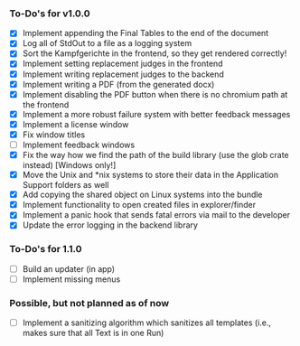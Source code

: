 ### To-Do's for v1.0.0

- [x] Implement appending the Final Tables to the end of the document
- [x] Log all of StdOut to a file as a logging system
- [x] Sort the Kampfgerichte in the frontend, so they get rendered correctly!
- [x] Implement setting replacement judges in the frontend
- [x] Implement writing replacement judges to the backend
- [x] Implement writing a PDF (from the generated docx)
- [x] Implement disabling the PDF button when there is no chromium path at the frontend
- [x] Implement a more robust failure system with better feedback messages
- [x] Implement a license window
- [x] Fix window titles
- [ ] Implement feedback windows
- [x] Fix the way how we find the path of the build library (use the glob crate instead) [Windows only!]
- [x] Move the Unix and *nix systems to store their data in the Application Support folders as well
- [x] Add copying the shared object on Linux systems into the bundle
- [x] Implement functionality to open created files in explorer/finder
- [x] Implement a panic hook that sends fatal errors via mail to the developer
- [x] Update the error logging in the backend library

### To-Do's for 1.1.0
- [ ] Build an updater (in app)
- [ ] Implement missing menus

### Possible, but not planned as of now
- [ ] Implement a sanitizing algorithm which sanitizes all templates (i.e., makes sure that all Text is in one Run)